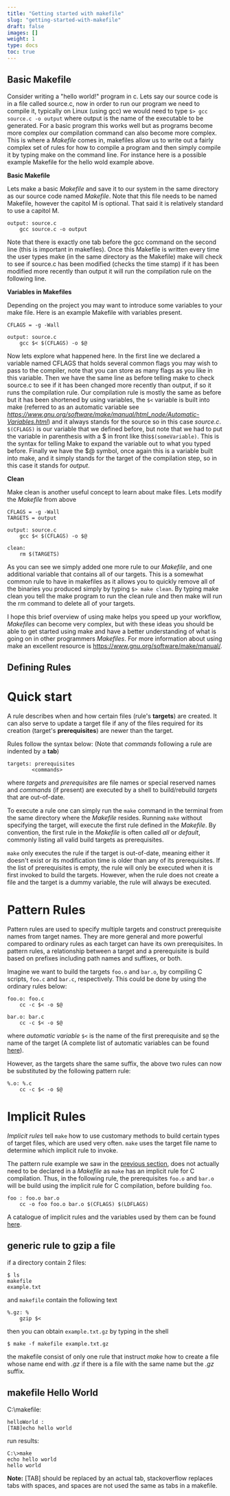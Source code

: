 ```yaml
---
title: "Getting started with makefile"
slug: "getting-started-with-makefile"
draft: false
images: []
weight: 1
type: docs
toc: true
---
```


## Basic Makefile
Consider writing a "hello world!" program in c. Lets say our source code is in a file called source.c, now in order to run our program we need to compile it, typically on Linux (using gcc) we would need to type `$> gcc source.c -o output` where output is the name of the executable to be generated. For a basic program this works well but as programs become more complex our compilation command can also become more complex. This is where a *Makefile* comes in, makefiles allow us to write out a fairly complex set of rules for how to compile a program and then simply compile it by typing make on the command line. For instance here is a possible example Makefile for the hello wold example above.

**Basic Makefile**

Lets make a basic *Makefile* and save it to our system in the same directory as our source code named *Makefile*. Note that this file needs to be named Makefile, however the capitol M is optional. That said it is relatively standard to use a capitol M.

    output: source.c
        gcc source.c -o output

Note that there is exactly one tab before the gcc command on the second line (this is important in makefiles). Once this Makefile is written every time the user types make (in the same directory as the Makefile) make will check to see if source.c has been modified (checks the time stamp) if it has been modified more recently than output it will run the compilation rule on the following line. 

**Variables in Makefiles**

Depending on the project you may want to introduce some variables to your make file. Here is an example Makefile with variables present.

    CFLAGS = -g -Wall
    
    output: source.c
        gcc $< $(CFLAGS) -o $@

Now lets explore what happened here. In the first line we declared a variable named CFLAGS that holds several common flags you may wish to pass to the compiler, note that you can store as many flags as you like in this variable. Then we have the same line as before telling make to check source.c to see if it has been changed more recently than output, if so it runs the compilation rule. Our compilation rule is mostly the same as before but it has been shortened by using variables, the `$<` variable is built into make (referred to as an automatic variable see *https://www.gnu.org/software/make/manual/html_node/Automatic-Variables.html*) and it always stands for the source so in this case *source.c*. `$(CFLAGS)` is our variable that we defined before, but note that we had to put the variable in parenthesis with a $ in front like this`$(someVariable)`. This is the syntax for telling Make to expand the variable out to what you typed before. Finally we have the $@ symbol, once again this is a variable built into make, and it simply stands for the target of the compilation step, so in this case it stands for *output*.

**Clean**

Make clean is another useful concept to learn about make files. Lets modify the *Makefile* from above

    CFLAGS = -g -Wall
    TARGETS = output
    
    output: source.c
        gcc $< $(CFLAGS) -o $@

    clean:
        rm $(TARGETS)

As you can see we simply added one more rule to our *Makefile*, and one additional variable that contains all of our targets. This is a somewhat common rule to have in makefiles as it allows you to quickly remove all of the binaries you produced simply by typing `$> make clean`. By typing make clean you tell the make program to run the clean rule and then make will run the rm command to delete all of your targets. 

I hope this brief overview of using make helps you speed up your workflow, *Makefiles* can become very complex, but with these ideas you should be able to get started using make and have a better understanding of what is going on in other programmers *Makefiles*. For more information about using make an excellent resource is https://www.gnu.org/software/make/manual/.

## Defining Rules
# Quick start

A rule describes when and how certain files (rule's **targets**) are created. It can also serve to update a target file if any of the files required for its creation (target's **prerequisites**) are newer than the target. 

Rules follow the syntax below: (Note that *commands* following a rule are indented by a **tab**)

```
targets: prerequisites
        <commands>
```

where *targets* and *prerequisites* are file names or special reserved names and *commands* (if present) are executed by a shell to build/rebuild *targets* that are out-of-date.

To execute a rule one can simply run the `make` command in the terminal from the same directory where the *Makefile* resides. Running `make` without specifying the target, will execute the first rule defined in the *Makefile*. By convention, the first rule in the *Makefile* is often called *all* or *default*, commonly listing all valid build targets as prerequisites.

`make` only executes the rule if the target is out-of-date, meaning either it doesn't exist or its modification time is older than any of its prerequisites. If the list of prerequisites is empty, the rule will only be executed when it is first invoked to build the targets. However, when the rule does not create a file and the target is a dummy variable, the rule will always be executed.

<!-- if version [eq GNU make] -->

# Pattern Rules

Pattern rules are used to specify multiple targets and construct prerequisite names from target names. They are more general and more powerful compared to ordinary rules as each target can have its own prerequisites. In pattern rules, a relationship between a target and a prerequisite is build based on prefixes including path names and suffixes, or both. 

Imagine we want to build the targets `foo.o` and `bar.o`, by compiling C scripts, `foo.c` and `bar.c`, respectively. This could be done by using the ordinary rules below:

```
foo.o: foo.c
    cc -c $< -o $@

bar.o: bar.c
    cc -c $< -o $@

```
where *automatic variable* `$<` is the name of the first prerequisite and `$@` the name of the target (A complete list of automatic variables can be found [here](https://www.gnu.org/software/make/manual/html_node/Automatic-Variables.html#Automatic-Variables)).

However, as the targets share the same suffix, the above two rules can now be substituted by the following pattern rule:

<a id="pr"></a> 

```
%.o: %.c
    cc -c $< -o $@
```

<!-- end version if -->

# Implicit Rules

*Implicit rules* tell `make` how to use customary methods to build certain types of target files, which are used very often. `make` uses the target file name to determine which implicit rule to invoke.

The pattern rule example we saw in the [previous section](#pr), does not actually need to be declared in a *Makefile* as `make` has an implicit rule for C compilation. Thus, in the following rule, the prerequisites `foo.o` and `bar.o` will be build using the implicit rule for C compilation, before building `foo`.

```
foo : foo.o bar.o
    cc -o foo foo.o bar.o $(CFLAGS) $(LDFLAGS)
```
A catalogue of implicit rules and the variables used by them can be found [here][posix-implicit].

[posix-implicit]: http://pubs.opengroup.org/onlinepubs/9699919799/utilities/make.html#tag_20_76_13_09
[//]: # (ToDO: Double Colon Rules)


## generic rule to gzip a file
if a directory contain 2 files:
    
    $ ls
    makefile
    example.txt

and ```makefile``` contain the following text

    %.gz: %
        gzip $<

then you can obtain ```example.txt.gz``` by typing in the shell

    $ make -f makefile example.txt.gz

the makefile consist of only one rule that instruct *make* how to create a file whose name end with *.gz* if there is a file with the same name but the *.gz* suffix.


## makefile Hello World
C:\makefile:
    
    helloWorld :
    [TAB]echo hello world

run results:

    C:\>make
    echo hello world
    hello world

**Note:** [TAB] should be replaced by an actual tab, stackoverflow replaces tabs with spaces, and spaces are not used the same as tabs in a makefile.

